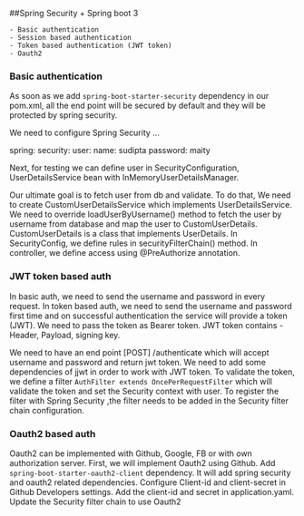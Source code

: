 ##Spring Security + Spring boot 3

	- Basic authentication
	- Session based authentication
	- Token based authentication (JWT token)
	- Oauth2
	
	

### Basic authentication
As soon as we add `spring-boot-starter-security` dependency in our pom.xml,
all the end point will be secured by default and they will be protected by spring security. 

We need to configure Spring Security ...

spring:
  security:
    user:
      name: sudipta
      password: maity

Next, for testing we can define user in SecurityConfiguration,
UserDetailsService bean with InMemoryUserDetailsManager. 


Our ultimate goal is to fetch user from db and validate. 
To do that, We need to create CustomUserDetailsService which implements UserDetailsService. 
We need to override loadUserByUsername() method to fetch the user by username from database and map the user
to CustomUserDetails. CustomUserDetails is a class that implements UserDetails.
In SecurityConfig, we define rules in securityFilterChain() method. 
In controller, we define access using @PreAuthorize annotation.

### JWT token based auth
In basic auth, we need to send the username and password in every request. 
In token based auth, we need to send the username and password first time and on successful authentication the service will provide a token (JWT).
We need to pass the token as Bearer token. JWT token contains - Header, Payload, signing key.

We need to have an end point [POST] /authenticate which will accept username and password and return jwt token.
We need to add some dependencies of jjwt in order to work with JWT token. 
To validate the token, we define a filter  `AuthFilter extends OncePerRequestFilter` which will validate the token and set the Security context with user.
To register the filter with Spring Security ,the filter needs to be added in the Security filter chain configuration.


### Oauth2  based auth
Oauth2 can be implemented with Github, Google, FB or with own authorization server.
First, we will implement Oauth2 using Github. 
Add `spring-boot-starter-oauth2-client` dependency. It will add spring security and oauth2 related dependencies. 
Configure Client-id and client-secret in Github Developers settings. 
Add the client-id and secret in application.yaml. 
Update the Security filter chain to use Oauth2 